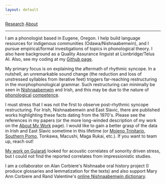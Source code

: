 ```yaml
---
layout: default
---
```

[Research](./research.md) [About](./about.md)
* * *

I am a phonologist based in Eugene, Oregon. I help build language resources for indigenous communities (Odawa/Nishnaabemwin), and I pursue empirical/formal investigations of topics in phonological theory. I also have background as a Quality Assurance linguist at Lionbridge/Telus AI. Also, see my coding at my [Github page](https://github.com/bowersd).

My primary focus is on explaining the aftermath of rhythmic syncope. In a nutshell, an unremarkable sound change (the reduction and loss of unstressed syllables from iterative feet) triggers far-reaching restructuring in the morphophonological grammar. Such restructuring can minimally be seen in [Nishnaabemwin](https://www.cambridge.org/core/journals/phonology/article/abs/nishnaabemwin-restructuring-controversy-new-empirical-evidence/2671061998D22F2B9FC81B78DAE42661?utm_campaign=shareaholic&utm_medium=copy_link&utm_source=bookmark) and Irish, and this may be due to the nature of [phonological](https://arxiv.org/abs/1906.06464) [competence](https://repository.upenn.edu/server/api/core/bitstreams/ad88b760-c451-47e6-84d6-aac391f61ac9/content). 

I must stress that I was not the first to observe post-rhythmic syncope restructuring. For Irish, Nishnaabemwin and East Slavic, there are published works highlighting these facts dating from the 1970's. Please see the references in my papers (or the more long-winded description of my work on the [About My Work](./about.md) page). I would like to gain a better grasp of the data in Irish and East Slavic sometime in this lifetime (or [Mojeno Trinitario](https://phondata.org/index.php/pda/article/view/2), [Southern Pomo](https://www.cambridge.org/core/journals/phonology/article/stratal-overgeneration-is-necessary-metrically-incoherent-syncope-in-southern-pomo/9498DCFEE0AD8B373FA4C526691C7427), Tonkawa, Macushi, Maga Rukai, etc.). If you want to team up, reach out!

[My work on Gujarati](https://phondata.org/index.php/pda/article/view/19) looked for acoustic correlates of sonority driven stress, but I could not find the reported correlates from impressionistic studies.

I am a collaborator on Alan Corbiere's Nishnaabe oral history project (I produce glossaries and lemmatization for the texts) and also support Mary Ann Corbiere and Rand Valentine's [online Nishnaabemwin dictionary](https://dictionary.nishnaabemwin.atlas-ling.ca/#/help).


